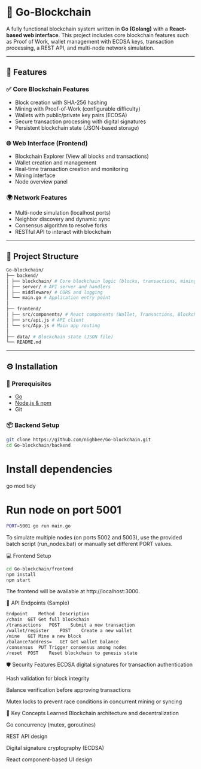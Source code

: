 # 🧱 Go-Blockchain

A fully functional blockchain system written in **Go (Golang)** with a **React-based web interface**. This project includes core blockchain features such as Proof of Work, wallet management with ECDSA keys, transaction processing, a REST API, and multi-node network simulation.

---

## 🚀 Features

### ✅ Core Blockchain Features
- Block creation with SHA-256 hashing
- Mining with Proof-of-Work (configurable difficulty)
- Wallets with public/private key pairs (ECDSA)
- Secure transaction processing with digital signatures
- Persistent blockchain state (JSON-based storage)

### 🌐 Web Interface (Frontend)
- Blockchain Explorer (View all blocks and transactions)
- Wallet creation and management
- Real-time transaction creation and monitoring
- Mining interface
- Node overview panel

### 🌍 Network Features
- Multi-node simulation (localhost ports)
- Neighbor discovery and dynamic sync
- Consensus algorithm to resolve forks
- RESTful API to interact with blockchain

---

## 📂 Project Structure
```bash
Go-blockchain/
├── backend/
│ ├── blockchain/ # Core blockchain logic (blocks, transactions, mining, wallets)
│ ├── server/ # API server and handlers
│ ├── middleware/ # CORS and logging
│ └── main.go # Application entry point
│
├── frontend/
│ ├── src/components/ # React components (Wallet, Transactions, Blockchain, Mining)
│ ├── src/api.js # API client
│ └── src/App.js # Main app routing
│
├── data/ # Blockchain state (JSON file)
└── README.md
```

---

## ⚙️ Installation

### 🔧 Prerequisites
- [Go](https://go.dev/doc/install)
- [Node.js & npm](https://nodejs.org/)
- Git

### 📦 Backend Setup

```bash
git clone https://github.com/nighbee/Go-blockchain.git
cd Go-blockchain/backend
```
# Install dependencies
go mod tidy

# Run node on port 5001
```bash
PORT=5001 go run main.go
```
To simulate multiple nodes (on ports 5002 and 5003), use the provided batch script (run_nodes.bat) or manually set different PORT values.

💻 Frontend Setup
```bash
cd Go-blockchain/frontend
npm install
npm start
```
The frontend will be available at http://localhost:3000.

🧪 API Endpoints (Sample)
```bash
Endpoint	Method	Description
/chain	GET	Get full blockchain
/transactions	POST	Submit a new transaction
/wallet/register	POST	Create a new wallet
/mine	GET	Mine a new block
/balance?address=	GET	Get wallet balance
/consensus	PUT	Trigger consensus among nodes
/reset	POST	Reset blockchain to genesis state
```
🛡️ Security Features
ECDSA digital signatures for transaction authentication

Hash validation for block integrity

Balance verification before approving transactions

Mutex locks to prevent race conditions in concurrent mining or syncing

🧠 Key Concepts Learned
Blockchain architecture and decentralization

Go concurrency (mutex, goroutines)

REST API design

Digital signature cryptography (ECDSA)

React component-based UI design
